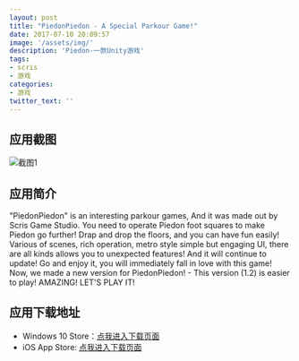 ```yaml
---
layout: post
title: "PiedonPiedon - A Special Parkour Game!"
date: 2017-07-10 20:09:57
image: '/assets/img/'
description: 'Piedon-一款Unity游戏'
tags:
- scris
- 游戏
categories:
- 游戏
twitter_text: ''
---
```


## 应用截图

![截图1](https://i.loli.net/2017/08/10/598c0400341b3.jpeg)

## 应用简介
"PiedonPiedon" is an interesting parkour games, And it was made out by Scris Game Studio.
You need to operate Piedon foot squares to make Piedon go further! Drap and drop the floors, and you can have fun easily!
Various of scenes, rich operation, metro style simple but engaging UI, there are all kinds allows you to unexpected features! And it will continue to update!
Go and enjoy it, you will immediately fall in love with this game!
Now, we made a new version for PiedonPiedon! - This version (1.2) is easier to play! 
AMAZING! LET'S PLAY IT!

## 应用下载地址
* Windows 10 Store：[点我进入下载页面](https://www.microsoft.com/zh-cn/store/p/piedonpiedon/9nblggh52c4b#)
* iOS App Store: [点我进入下载页面](https://itunes.apple.com/us/app/piedonpiedon-a-special-parkour-game/id1160764460?l=zh&ls=1&mt=8#)
